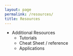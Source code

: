 ```yaml
---
layout: page
permalink: /resources/
title: Resources
---
```

* Additional Resources
	* Tutorials
	* Cheat Sheet / reference
	* Applications
